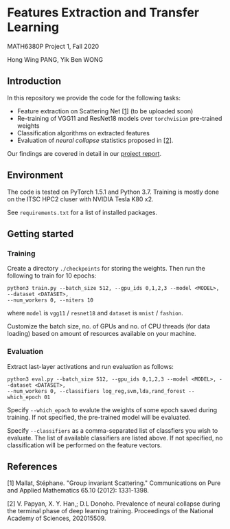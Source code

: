 # Features Extraction and Transfer Learning

MATH6380P Project 1, Fall 2020

Hong Wing PANG, Yik Ben WONG

## Introduction

In this repository we provide the code for the following tasks:

- Feature extraction on Scattering Net [[1]](#1) (to be uploaded soon)
- Re-training of VGG11 and ResNet18 models over `torchvision` pre-trained weights
- Classification algorithms on extracted features
- Evaluation of *neural collapse* statistics proposed in [[2]](#2).

Our findings are covered in detail in our [project report](https://github.com/ferrophile/fentl/blob/master/report.pdf).

## Environment

The code is tested on PyTorch 1.5.1 and Python 3.7. Training is mostly done on the 
ITSC HPC2 cluser with NVIDIA Tesla K80 x2.

See `requirements.txt` for a list of installed packages.

## Getting started

### Training

Create a directory `./checkpoints` for storing the weights. Then run the following
to train for 10 epochs:

```
python3 train.py --batch_size 512, --gpu_ids 0,1,2,3 --model <MODEL>, --dataset <DATASET>,
--num_workers 0, --niters 10
```
where `model` is `vgg11` / `resnet18` and `dataset` is `mnist` / `fashion`.

Customize the batch size, no. of GPUs and no. of CPU threads (for data loading)
based on amount of resources available on your machine.

### Evaluation

Extract last-layer activations and run evaluation as follows:

```
python3 eval.py --batch_size 512, --gpu_ids 0,1,2,3 --model <MODEL>, --dataset <DATASET>,
--num_workers 0, --classifiers log_reg,svm,lda,rand_forest --which_epoch 01
```

Specify `--which_epoch` to evalute the weights of some epoch saved during training.
If not specified, the pre-trained model will be evaluated.

Specify `--classifiers` as a comma-separated list of classfiers you wish to
evaluate. The list of available classifiers are listed above. If not specified, no
classification will be performed on the feature vectors.

## References

<a id="1">[1]</a>
Mallat, Stéphane. "Group invariant Scattering." Communications on Pure and Applied Mathematics 65.10
(2012): 1331-1398.

<a id="2">[2]</a> V. Papyan, X. Y. Han,; D.L Donoho. Prevalence of neural collapse during the terminal
phase of deep learning training. Proceedings of the National Academy of Sciences, 202015509.